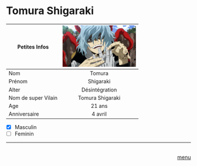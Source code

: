 # Tomura Shigaraki 

|Petites Infos      | <img src="https://raw.githubusercontent.com/laurorus/sitewebcour/main/2019-05-12_(5).webp?token=GHSAT0AAAAAAB2CREGSMRQVODS5XODJD6GMY2QGQDA" width="200px"/>                  |
|-------------------|:-----------------:|
|Nom                | Tomura            |
|Prénom             | Shigaraki         |
|Alter              | Désintégration    |
|Nom de super Vilain| Tomura Shigaraki  |
|Age                | 21 ans            |
|Anniversaire       | 4 avril           |

- [x] Masculin 
- [ ] Feminin
___
<Div Align=Right> <BR> <a href="https://github.com/laurorus/sitewebcour/blob/main/README.md"> menu </a> </Div>

